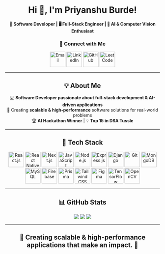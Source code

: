 <div align="center">
  
# <h1>Hi 👋, I'm Priyanshu Burde!</h1>  
🚀 <b>Software Developer | 🖥️ Full-Stack Engineer | 🤖 AI & Computer Vision Enthusiast</b>  

### 🔗 <b>Connect with Me</b>  
<a href="mailto:priyanshuburdeofficial@gmail.com"><img src="https://cdn-icons-png.flaticon.com/512/732/732200.png" height="50"  title="Email"></a>
<a href="https://linkedin.com/in/priyanshu-burde"><img src="https://cdn-icons-png.flaticon.com/512/174/174857.png" height="50"  title="LinkedIn"></a>
<a href="https://github.com/RamenDevourer"><img src="https://img.icons8.com/ios11/512/FFFFFF/github.png" height="50"  title="GitHub"></a>
<a href="https://leetcode.com/priyanshuburdeofficial"><img src="https://upload.wikimedia.org/wikipedia/commons/a/ab/LeetCode_logo_white_no_text.svg" height="50"  title="LeetCode"></a>  

---

## <h2>💡 About Me</h2>  
💻 <b>Software Developer passionate about full-stack development & AI-driven applications</b>  
🔹 Creating <b>scalable & high-performance</b> software solutions for real-world problems  
🏆 <b>AI Hackathon Winner</b> | 💡 <b>Top 15 in DSA Tussle</b>  

---

## <h2>🚀 Tech Stack</h2>  
<p align="center">
  <a href="https://reactjs.org/"><img src="https://cdn.worldvectorlogo.com/logos/react-2.svg" height="50" title="React.js"></a>
  <a href="https://reactnative.dev/"><img src="https://upload.wikimedia.org/wikipedia/commons/a/a7/React-icon.svg" height="50" title="React Native"></a>
  <a href="https://nextjs.org/"><img src="https://img.icons8.com/fluent-systems-filled/512/FFFFFF/nextjs.png" height="50" title="Next.js"></a>
  <a href="https://developer.mozilla.org/en-US/docs/Web/JavaScript"><img src="https://upload.wikimedia.org/wikipedia/commons/6/6a/JavaScript-logo.png" height="50" title="JavaScript"></a>
  <a href="https://nodejs.org/"><img src="https://cdn.worldvectorlogo.com/logos/nodejs-icon.svg" height="50" title="Node.js"></a>
  <a href="https://expressjs.com/"><img src="https://img.icons8.com/?size=160&id=9Gfx4Dfxl0JK&format=png" height="50" title="Express.js"></a>
  <a href="https://www.djangoproject.com/"><img src="https://cdn.worldvectorlogo.com/logos/django.svg" height="50" title="Django"></a>
  <a href="https://git-scm.com/"><img src="https://git-scm.com/images/logos/downloads/Git-Icon-1788C.png" height="50" title="Git"></a>
  <a href="https://www.mongodb.com/"><img src="https://cdn.worldvectorlogo.com/logos/mongodb-icon-1.svg" height="50" title="MongoDB"></a>
  <a href="https://www.mysql.com/"><img src="https://www.svgrepo.com/show/303251/mysql-logo.svg" height="50" title="MySQL"></a>
  <a href="https://firebase.google.com/"><img src="https://www.vectorlogo.zone/logos/firebase/firebase-icon.svg" height="50" title="Firebase"></a>
  <a href="https://www.prisma.io/"><img src="https://avatars.githubusercontent.com/u/17219288?s=200&v=4" height="50" title="Prisma"></a>
  <a href="https://tailwindcss.com/"><img src="https://upload.wikimedia.org/wikipedia/commons/d/d5/Tailwind_CSS_Logo.svg" height="50" title="Tailwind CSS"></a>
  <a href="https://www.figma.com/"><img src="https://upload.wikimedia.org/wikipedia/commons/3/33/Figma-logo.svg" height="50" title="Figma"></a>
  <a href="https://www.tensorflow.org/"><img src="https://upload.wikimedia.org/wikipedia/commons/2/2d/Tensorflow_logo.svg" height="50" title="TensorFlow"></a>
  <a href="https://opencv.org/"><img src="https://upload.wikimedia.org/wikipedia/commons/3/32/OpenCV_Logo_with_text_svg_version.svg" height="50" title="OpenCV"></a>
</p>

---

## <h2>📊 GitHub Stats</h2>  
<p align="center">
  <img src="https://github-readme-stats.vercel.app/api/top-langs/?username=RamenDevourer&layout=compact&theme=tokyonight" />
  <img src="https://github-readme-streak-stats.herokuapp.com/?user=RamenDevourer&theme=tokyonight&hide_border=true" />
  <img src="https://github-readme-activity-graph.vercel.app/graph?username=RamenDevourer&theme=tokyonight&hide_border=true" />
</p>

---

<h2>🎯 Creating scalable & high-performance applications that make an impact. 🚀</h2>  

</div>
